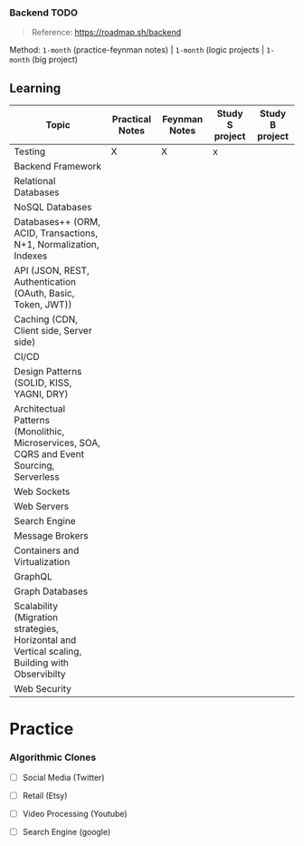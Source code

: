 ### Backend TODO

> Reference: https://roadmap.sh/backend

Method: `1-month` (practice-feynman notes) | `1-month` (logic projects | `1-month` (big project)

## Learning

| Topic | Practical Notes | Feynman Notes | Study S project | Study B project |
|--|--|--|--|--|
|Testing | X | X | x | |
|Backend Framework | | | | |
|Relational Databases | | | | |
|NoSQL Databases | | | | |
|Databases++ (ORM, ACID, Transactions, N+1, Normalization, Indexes | | | | |
|API (JSON, REST, Authentication (OAuth, Basic, Token, JWT)) | | | |  |
|Caching (CDN, Client side, Server side) | | | | |
|CI/CD | | | | |
|Design Patterns (SOLID, KISS, YAGNI, DRY) | | | | |
|Architectual Patterns (Monolithic, Microservices, SOA, CQRS and Event Sourcing, Serverless | | | | |
|Web Sockets| | | | |
|Web Servers| | | | |
|Search Engine| | | | |
|Message Brokers| | | | |
|Containers and Virtualization | | | | |
|GraphQL| | | | |
|Graph Databases| | | | |
|Scalability (Migration strategies, Horizontal and Vertical scaling, Building with Observibilty | | | | |
|Web Security| | | | |


# Practice

### Algorithmic Clones

- [ ] Social Media (Twitter)
- [ ] Retail (Etsy)
- [ ] Video Processing (Youtube)
- [ ] Search Engine (google)

